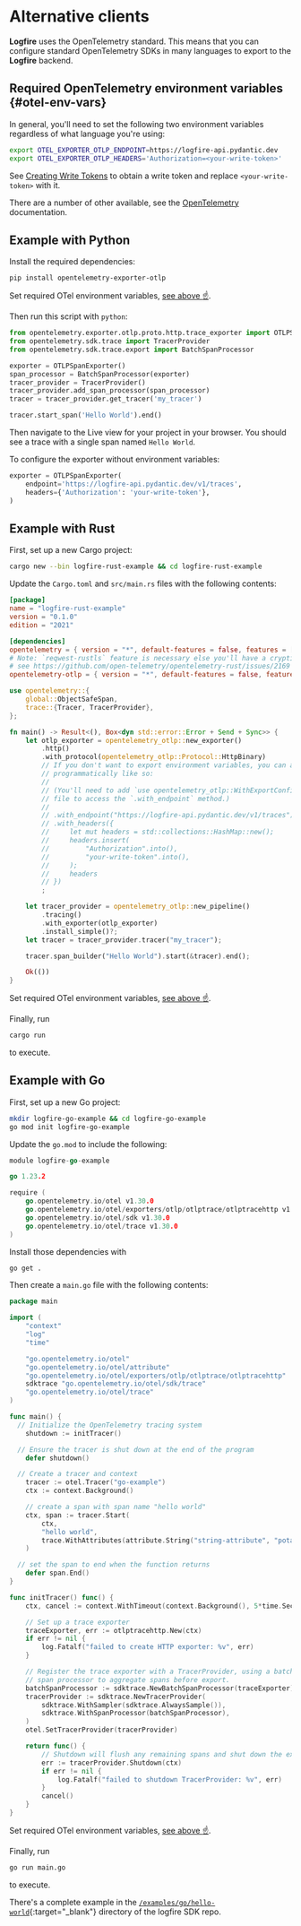 # Alternative clients

**Logfire** uses the OpenTelemetry standard. This means that you can configure standard OpenTelemetry SDKs in many languages to export to the **Logfire** backend.

## Required OpenTelemetry environment variables {#otel-env-vars}

In general, you'll need to set the following two environment variables regardless of what language you're using:

```sh
export OTEL_EXPORTER_OTLP_ENDPOINT=https://logfire-api.pydantic.dev
export OTEL_EXPORTER_OTLP_HEADERS='Authorization=<your-write-token>'
```

See [Creating Write Tokens](./creating-write-tokens.md) to obtain a write token and replace `<your-write-token>` with it.

There are a number of other available, see the [OpenTelemetry](https://opentelemetry.io/docs/languages/sdk-configuration/otlp-exporter/) documentation.

## Example with Python

Install the required dependencies:

```sh
pip install opentelemetry-exporter-otlp
```

Set required OTel environment variables, [see above :point_up:](#otel-env-vars).

Then run this script with `python`:

```python title="main.py"
from opentelemetry.exporter.otlp.proto.http.trace_exporter import OTLPSpanExporter
from opentelemetry.sdk.trace import TracerProvider
from opentelemetry.sdk.trace.export import BatchSpanProcessor

exporter = OTLPSpanExporter()
span_processor = BatchSpanProcessor(exporter)
tracer_provider = TracerProvider()
tracer_provider.add_span_processor(span_processor)
tracer = tracer_provider.get_tracer('my_tracer')

tracer.start_span('Hello World').end()
```

Then navigate to the Live view for your project in your browser. You should see a trace with a single span named `Hello World`.

To configure the exporter without environment variables:

```python
exporter = OTLPSpanExporter(
    endpoint='https://logfire-api.pydantic.dev/v1/traces',
    headers={'Authorization': 'your-write-token'},
)
```

## Example with Rust

First, set up a new Cargo project:

```sh
cargo new --bin logfire-rust-example && cd logfire-rust-example
```

Update the `Cargo.toml` and `src/main.rs` files with the following contents:

```toml title="Cargo.toml"
[package]
name = "logfire-rust-example"
version = "0.1.0"
edition = "2021"

[dependencies]
opentelemetry = { version = "*", default-features = false, features = ["trace"] }
# Note: `reqwest-rustls` feature is necessary else you'll have a cryptic failure to export;
# see https://github.com/open-telemetry/opentelemetry-rust/issues/2169
opentelemetry-otlp = { version = "*", default-features = false, features = ["trace", "http-proto", "reqwest-blocking-client", "reqwest-rustls"] }
```

```rust title="src/main.rs"
use opentelemetry::{
    global::ObjectSafeSpan,
    trace::{Tracer, TracerProvider},
};

fn main() -> Result<(), Box<dyn std::error::Error + Send + Sync>> {
    let otlp_exporter = opentelemetry_otlp::new_exporter()
        .http()
        .with_protocol(opentelemetry_otlp::Protocol::HttpBinary)
        // If you don't want to export environment variables, you can also configure
        // programmatically like so:
        //
        // (You'll need to add `use opentelemetry_otlp::WithExportConfig;` to the top of the
        // file to access the `.with_endpoint` method.)
        //
        // .with_endpoint("https://logfire-api.pydantic.dev/v1/traces")
        // .with_headers({
        //     let mut headers = std::collections::HashMap::new();
        //     headers.insert(
        //         "Authorization".into(),
        //         "your-write-token".into(),
        //     );
        //     headers
        // })
        ;

    let tracer_provider = opentelemetry_otlp::new_pipeline()
        .tracing()
        .with_exporter(otlp_exporter)
        .install_simple()?;
    let tracer = tracer_provider.tracer("my_tracer");

    tracer.span_builder("Hello World").start(&tracer).end();

    Ok(())
}

```

Set required OTel environment variables, [see above :point_up:](#otel-env-vars).

Finally, run

```bash
cargo run
```

to execute.

## Example with Go

First, set up a new Go project:

```sh
mkdir logfire-go-example && cd logfire-go-example
go mod init logfire-go-example
```

Update the `go.mod` to include the following:

```go
module logfire-go-example

go 1.23.2

require (
	go.opentelemetry.io/otel v1.30.0
	go.opentelemetry.io/otel/exporters/otlp/otlptrace/otlptracehttp v1.30.0
	go.opentelemetry.io/otel/sdk v1.30.0
	go.opentelemetry.io/otel/trace v1.30.0
)
```

Install those dependencies with

```sh
go get .
```

Then create a `main.go` file with the following contents:

```go title="main.go"
package main

import (
	"context"
	"log"
	"time"

	"go.opentelemetry.io/otel"
	"go.opentelemetry.io/otel/attribute"
	"go.opentelemetry.io/otel/exporters/otlp/otlptrace/otlptracehttp"
	sdktrace "go.opentelemetry.io/otel/sdk/trace"
	"go.opentelemetry.io/otel/trace"
)

func main() {
  // Initialize the OpenTelemetry tracing system
	shutdown := initTracer()

  // Ensure the tracer is shut down at the end of the program
	defer shutdown()

  // Create a tracer and context
	tracer := otel.Tracer("go-example")
	ctx := context.Background()

	// create a span with span name "hello world"
	ctx, span := tracer.Start(
		ctx,
		"hello world",
		trace.WithAttributes(attribute.String("string-attribute", "potato")),
	)

  // set the span to end when the function returns
	defer span.End()
}

func initTracer() func() {
	ctx, cancel := context.WithTimeout(context.Background(), 5*time.Second)

	// Set up a trace exporter
	traceExporter, err := otlptracehttp.New(ctx)
	if err != nil {
		log.Fatalf("failed to create HTTP exporter: %v", err)
	}

	// Register the trace exporter with a TracerProvider, using a batch
	// span processor to aggregate spans before export.
	batchSpanProcessor := sdktrace.NewBatchSpanProcessor(traceExporter)
	tracerProvider := sdktrace.NewTracerProvider(
		sdktrace.WithSampler(sdktrace.AlwaysSample()),
		sdktrace.WithSpanProcessor(batchSpanProcessor),
	)
	otel.SetTracerProvider(tracerProvider)

	return func() {
		// Shutdown will flush any remaining spans and shut down the exporter.
		err := tracerProvider.Shutdown(ctx)
		if err != nil {
			log.Fatalf("failed to shutdown TracerProvider: %v", err)
		}
		cancel()
	}
}
```

Set required OTel environment variables, [see above :point_up:](#otel-env-vars).

Finally, run

```bash
go run main.go
```

to execute.

There's a complete example in the [`/examples/go/hello-world`](https://github.com/pydantic/logfire/tree/main/examples/go/hello-world/){:target="_blank"} directory of the logfire SDK repo.

